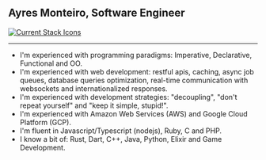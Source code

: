 ## Ayres Monteiro, Software Engineer

[
  ![Current Stack Icons](
    https://skillicons.dev/icons?i=nodejs,ts,nestjs,nextjs,ruby,rails,python,graphql,mysql,postgresql,mongo,redis,jest,docker,vscode
  )
](https://skillicons.dev)

---

- I'm experienced with programming paradigms: Imperative, Declarative, Functional and OO.
- I'm experienced with web development: restful apis, caching, async job queues, database queries optimization, real-time communication with websockets and internationalized responses.
- I'm experienced with development strategies: "decoupling", "don't repeat yourself" and "keep it simple, stupid!".
- I'm experienced with Amazon Web Services (AWS) and Google Cloud Platform (GCP).
- I'm fluent in Javascript/Typescript (nodejs), Ruby, C and PHP.
- I know a bit of: Rust, Dart, C++, Java, Python, Elixir and Game Development.
